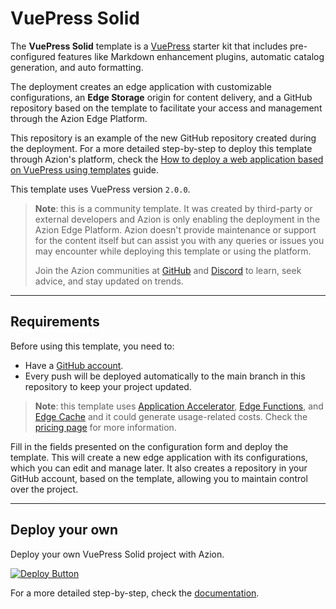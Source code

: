 # VuePress Solid

The **VuePress Solid** template is a [VuePress](https://vuepress.vuejs.org/guide/introduction.html) starter kit that includes pre-configured features like Markdown enhancement plugins, automatic catalog generation, and auto formatting.

The deployment creates an edge application with customizable configurations, an **Edge Storage** origin for content delivery, and a GitHub repository based on the template to facilitate your access and management through the Azion Edge Platform. 

This repository is an example of the new GitHub repository created during the deployment. For a more detailed step-by-step to deploy this template through Azion's platform, check the [How to deploy a web application based on VuePress using templates](https://www.azion.com/en/documentation/products/guides/vuepress-templates-collection/) guide.
 
This template uses VuePress version `2.0.0`.

> **Note**: this is a community template. It was created by third-party or external developers and Azion is only enabling the deployment in the Azion Edge Platform. Azion doesn't provide maintenance or support for the content itself but can assist you with any queries or issues you may encounter while deploying this template or using the platform.
>
> Join the Azion communities at [GitHub](https://github.com/aziontech) and [Discord](https://discord.com/channels/1112754829878624390/1113104727979348008) to learn, seek advice, and stay updated on trends.

---

## Requirements

Before using this template, you need to:

- Have a [GitHub account](https://github.com/signup).
 - Every push will be deployed automatically to the main branch in this repository to keep your project updated.

> **Note**: this template uses [Application Accelerator](https://www.azion.com/en/documentation/products/build/edge-application/application-accelerator/), [Edge Functions](https://www.azion.com/en/documentation/products/build/edge-application/edge-functions/), and [Edge Cache](https://www.azion.com/en/documentation/products/build/edge-application/edge-cache/) and it could generate usage-related costs. Check the [pricing page](https://www.azion.com/en/pricing/) for more information.

Fill in the fields presented on the configuration form and deploy the template. This will create a new edge application with its configurations, which you can edit and manage later. It also creates a repository in your GitHub account, based on the template, allowing you to maintain control over the project.

---

## Deploy your own

Deploy your own VuePress Solid project with Azion.

[![Deploy Button](https://www.azion.com/button/)](https://console.azion.com/create/azion-community/vuepress-solid "Deploy with Azion")

For a more detailed step-by-step, check the [documentation](https://www.azion.com/en/documentation/products/guides/vuepress-templates-collection/).
